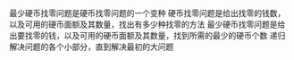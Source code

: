 最少硬币找零问题是硬币找零问题的一个变种
硬币找零问题是给出找零的钱数，以及可用的硬币面额及其数量，找出有多少种找零的方法
最少硬币找零问题是给出要找零的钱，以及可用的硬币面额及其数量，找到所需的最少的硬币个数
递归 解决问题的各个小部分，直到解决最初的大问题
